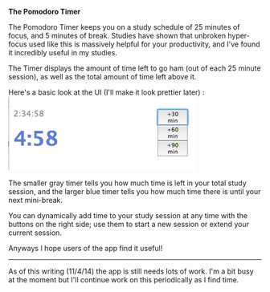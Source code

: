 <strong> The Pomodoro Timer </strong>

The Pomodoro Timer keeps you on a study schedule of 25 minutes
of focus, and 5 minutes of break.
Studies have shown that unbroken hyper-focus used like this
is massively helpful for your productivity, and I've found it
incredibly useful in my studies.

The Timer displays the amount of time left to go ham (out of each 25 minute
session), as well as the total amount of time left above it.

Here's a basic look at the UI (I'll make it look prettier later) :
![alt text](https://github.com/mllee/pomod/blob/master/screen_shot.png 
            "Logo Title Text 1")

The smaller gray timer tells you how much time is left in your total
study session, and the larger blue timer tells you how much
time there is until your next mini-break.

You can dynamically add time to your study session at any time
with the buttons on the right side; use them to start a new session
or extend your current session.


Anyways I hope users of the app find it useful!

_____
As of this writing (11/4/14) the app is still needs lots of work.
I'm a bit busy at the moment but I'll continue work on this periodically
as I find time.
